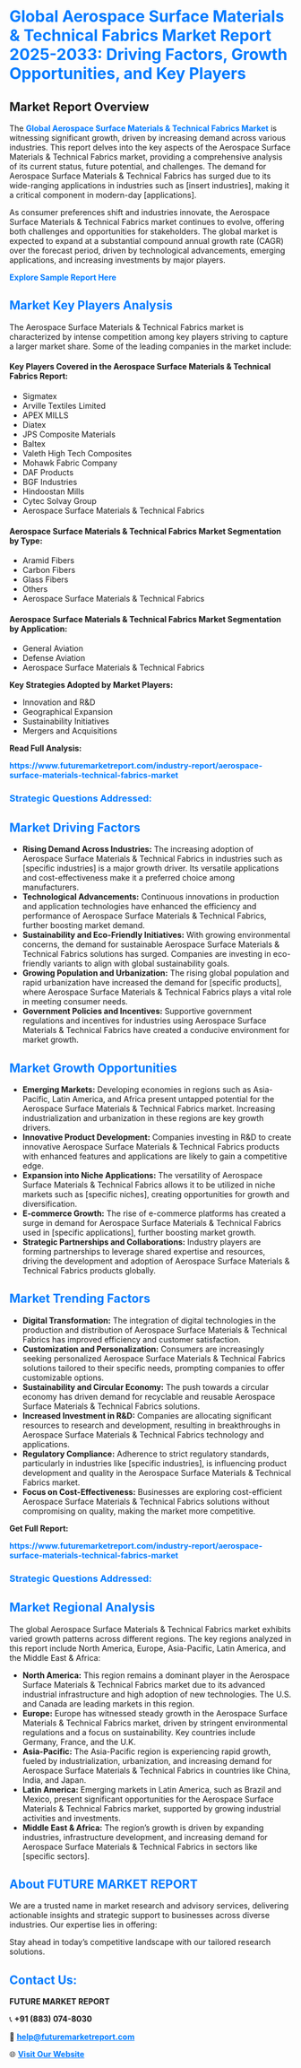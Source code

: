 <h1 style="color: #007BFF;">Global Aerospace Surface Materials & Technical Fabrics Market Report 2025-2033: Driving Factors, Growth Opportunities, and Key Players</h1>

<section id="overview">
<h2>Market Report Overview</h2>
<p>The <a href="https://www.futuremarketreport.com/industry-report/aerospace-surface-materials-technical-fabrics-market" style="color: #007BFF; text-decoration: none;"><strong>Global Aerospace Surface Materials & Technical Fabrics Market</strong></a> is witnessing significant growth, driven by increasing demand across various industries. This report delves into the key aspects of the Aerospace Surface Materials & Technical Fabrics market, providing a comprehensive analysis of its current status, future potential, and challenges. The demand for Aerospace Surface Materials & Technical Fabrics has surged due to its wide-ranging applications in industries such as [insert industries], making it a critical component in modern-day [applications].</p>
<p>As consumer preferences shift and industries innovate, the Aerospace Surface Materials & Technical Fabrics market continues to evolve, offering both challenges and opportunities for stakeholders. The global market is expected to expand at a substantial compound annual growth rate (CAGR) over the forecast period, driven by technological advancements, emerging applications, and increasing investments by major players.</p>
</section>

<section id="overview">
<p><a href="https://www.futuremarketreport.com/request-sample/reportId=100363" style="color: #007BFF; text-decoration: none;"><strong>Explore Sample Report Here</strong></a></p>
</section>

<section id="key-players">
<h2 style="color: #007BFF;">Market Key Players Analysis</h2>
<p>The Aerospace Surface Materials & Technical Fabrics market is characterized by intense competition among key players striving to capture a larger market share. Some of the leading companies in the market include:</p>
<h4>Key Players Covered in the Aerospace Surface Materials & Technical Fabrics Report:</h4>
<ul><li>Sigmatex</li><li>Arville Textiles Limited</li><li>APEX MILLS</li><li>Diatex</li><li>JPS Composite Materials</li><li>Baltex</li><li>Valeth High Tech Composites</li><li>Mohawk Fabric Company</li><li>DAF Products</li><li>BGF Industries</li><li>Hindoostan Mills</li><li>Cytec Solvay Group</li><li>Aerospace Surface Materials &amp; Technical Fabrics</li></ul>
<h4>Aerospace Surface Materials & Technical Fabrics Market Segmentation by Type:</h4>
<ul><li>Aramid Fibers</li><li>Carbon Fibers</li><li>Glass Fibers</li><li>Others</li><li>Aerospace Surface Materials &amp; Technical Fabrics</li></ul>

<h4>Aerospace Surface Materials & Technical Fabrics Market Segmentation by Application:</h4>
<ul><li>General Aviation</li><li>Defense Aviation</li><li>Aerospace Surface Materials &amp; Technical Fabrics</li></ul>
<p><strong>Key Strategies Adopted by Market Players:</strong></p>
<ul>
<li>Innovation and R&D</li>
<li>Geographical Expansion</li>
<li>Sustainability Initiatives</li>
<li>Mergers and Acquisitions</li>
</ul>
</section>

<section>
<p><strong>Read Full Analysis: </strong></p><a href="https://www.futuremarketreport.com/industry-report/aerospace-surface-materials-technical-fabrics-market" style="color: #007BFF; text-decoration: none;"><strong>https://www.futuremarketreport.com/industry-report/aerospace-surface-materials-technical-fabrics-market</strong></a>
<h3 style="color: #007BFF;">Strategic Questions Addressed:</h3>
</section>

<section id="driving-factors">
<h2 style="color: #007BFF;">Market Driving Factors</h2>
<ul>
<li><strong>Rising Demand Across Industries:</strong> The increasing adoption of Aerospace Surface Materials & Technical Fabrics in industries such as [specific industries] is a major growth driver. Its versatile applications and cost-effectiveness make it a preferred choice among manufacturers.</li>
<li><strong>Technological Advancements:</strong> Continuous innovations in production and application technologies have enhanced the efficiency and performance of Aerospace Surface Materials & Technical Fabrics, further boosting market demand.</li>
<li><strong>Sustainability and Eco-Friendly Initiatives:</strong> With growing environmental concerns, the demand for sustainable Aerospace Surface Materials & Technical Fabrics solutions has surged. Companies are investing in eco-friendly variants to align with global sustainability goals.</li>
<li><strong>Growing Population and Urbanization:</strong> The rising global population and rapid urbanization have increased the demand for [specific products], where Aerospace Surface Materials & Technical Fabrics plays a vital role in meeting consumer needs.</li>
<li><strong>Government Policies and Incentives:</strong> Supportive government regulations and incentives for industries using Aerospace Surface Materials & Technical Fabrics have created a conducive environment for market growth.</li>
</ul>
</section>

<section id="growth-opportunities">
<h2 style="color: #007BFF;">Market Growth Opportunities</h2>
<ul>
<li><strong>Emerging Markets:</strong> Developing economies in regions such as Asia-Pacific, Latin America, and Africa present untapped potential for the Aerospace Surface Materials & Technical Fabrics market. Increasing industrialization and urbanization in these regions are key growth drivers.</li>
<li><strong>Innovative Product Development:</strong> Companies investing in R&D to create innovative Aerospace Surface Materials & Technical Fabrics products with enhanced features and applications are likely to gain a competitive edge.</li>
<li><strong>Expansion into Niche Applications:</strong> The versatility of Aerospace Surface Materials & Technical Fabrics allows it to be utilized in niche markets such as [specific niches], creating opportunities for growth and diversification.</li>
<li><strong>E-commerce Growth:</strong> The rise of e-commerce platforms has created a surge in demand for Aerospace Surface Materials & Technical Fabrics used in [specific applications], further boosting market growth.</li>
<li><strong>Strategic Partnerships and Collaborations:</strong> Industry players are forming partnerships to leverage shared expertise and resources, driving the development and adoption of Aerospace Surface Materials & Technical Fabrics products globally.</li>
</ul>
</section>

<section id="trending-factors">
<h2 style="color: #007BFF;">Market Trending Factors</h2>
<ul>
<li><strong>Digital Transformation:</strong> The integration of digital technologies in the production and distribution of Aerospace Surface Materials & Technical Fabrics has improved efficiency and customer satisfaction.</li>
<li><strong>Customization and Personalization:</strong> Consumers are increasingly seeking personalized Aerospace Surface Materials & Technical Fabrics solutions tailored to their specific needs, prompting companies to offer customizable options.</li>
<li><strong>Sustainability and Circular Economy:</strong> The push towards a circular economy has driven demand for recyclable and reusable Aerospace Surface Materials & Technical Fabrics solutions.</li>
<li><strong>Increased Investment in R&D:</strong> Companies are allocating significant resources to research and development, resulting in breakthroughs in Aerospace Surface Materials & Technical Fabrics technology and applications.</li>
<li><strong>Regulatory Compliance:</strong> Adherence to strict regulatory standards, particularly in industries like [specific industries], is influencing product development and quality in the Aerospace Surface Materials & Technical Fabrics market.</li>
<li><strong>Focus on Cost-Effectiveness:</strong> Businesses are exploring cost-efficient Aerospace Surface Materials & Technical Fabrics solutions without compromising on quality, making the market more competitive.</li>
</ul>
</section>

<section>
<p><strong>Get Full Report: </strong></p><a href="https://www.futuremarketreport.com/industry-report/aerospace-surface-materials-technical-fabrics-market" style="color: #007BFF; text-decoration: none;"><strong>https://www.futuremarketreport.com/industry-report/aerospace-surface-materials-technical-fabrics-market</strong></a>
<h3 style="color: #007BFF;">Strategic Questions Addressed:</h3>
</section>


<section id="regional-analysis">
<h2 style="color: #007BFF;">Market Regional Analysis</h2>
<p>The global Aerospace Surface Materials & Technical Fabrics market exhibits varied growth patterns across different regions. The key regions analyzed in this report include North America, Europe, Asia-Pacific, Latin America, and the Middle East & Africa:</p>
<ul>
<li><strong>North America:</strong> This region remains a dominant player in the Aerospace Surface Materials & Technical Fabrics market due to its advanced industrial infrastructure and high adoption of new technologies. The U.S. and Canada are leading markets in this region.</li>
<li><strong>Europe:</strong> Europe has witnessed steady growth in the Aerospace Surface Materials & Technical Fabrics market, driven by stringent environmental regulations and a focus on sustainability. Key countries include Germany, France, and the U.K.</li>
<li><strong>Asia-Pacific:</strong> The Asia-Pacific region is experiencing rapid growth, fueled by industrialization, urbanization, and increasing demand for Aerospace Surface Materials & Technical Fabrics in countries like China, India, and Japan.</li>
<li><strong>Latin America:</strong> Emerging markets in Latin America, such as Brazil and Mexico, present significant opportunities for the Aerospace Surface Materials & Technical Fabrics market, supported by growing industrial activities and investments.</li>
<li><strong>Middle East & Africa:</strong> The region’s growth is driven by expanding industries, infrastructure development, and increasing demand for Aerospace Surface Materials & Technical Fabrics in sectors like [specific sectors].</li>
</ul>
</section>

<footer>
<h2 style="color: #007BFF;">About FUTURE MARKET REPORT</h2>
<p>We are a trusted name in market research and advisory services, delivering actionable insights and strategic support to businesses across diverse industries. Our expertise lies in offering:</p>

<p>Stay ahead in today’s competitive landscape with our tailored research solutions.</p>

<h2 style="color: #007BFF;">Contact Us:</h2>
<p><strong>FUTURE MARKET REPORT</strong></p>
<p>📞 <strong>+91 (883) 074-8030</strong></p>
<p>📧 <strong><a href="mailto:help@futuremarketreport.com" style="color: #007BFF;">help@futuremarketreport.com</a></strong></p>
<p>🌐 <strong><a href="https://www.futuremarketreport.com/" style="color: #007BFF;">Visit Our Website</a></strong></p>
</footer>